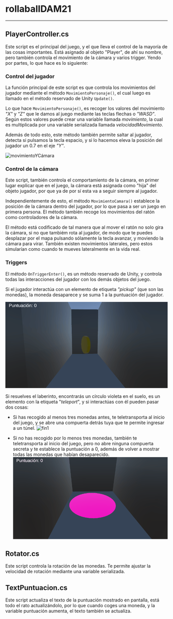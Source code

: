 # rollaballDAM21

---

## PlayerController.cs

Este script es el principal del juego, y el que lleva el control de 
la mayoría de las cosas importantes. 
Está asignado al objeto "Player", de ahí su nombre, pero también controla 
el movimiento de la cámara y varios trigger. Yendo por partes, lo que hace 
es lo siguiente:

### Control del jugador

La función principal de este script es que controla los movimientos del 
jugador mediante el método ``MovimientoPersonaje()``, el cual luego es llamado
en el método reservado de Unity ``Update()``.

Lo que hace ``MovimientoPersonaje()``, es recoger los valores del movimiento
_"X"_ y _"Z"_ que le damos al juego mediante las teclas flechas o _"WASD"_. Según
estos valores puede crear una variable llamada *movimiento*, la cual es multiplicada 
por una variable serializada llamada *velocidadMovimiento*.

Además de todo esto, este método también permite saltar al jugador, detecta si
pulsamos la tecla espacio, y si lo hacemos eleva la posición del jugador un 0.7 en el 
eje _"Y"_.

![movimientoYCámara](/gif/Animation1.gif)

### Control de la cámara

Este script, también controla el comportamiento de la cámara, en primer lugar explicar
que en el juego, la cámara está asignada como "hija" del objeto jugador, por que ya
de por sí esta va a seguir siempre al jugador.

Independientemente de esto, el método ``MovimientoCamara()`` establece la posición de la 
cámara dentro del jugador, por lo que pasa a ser un juego en primera persona. El método también
recoge los movimientos del ratón como controladores de la cámara.

El método está codificado de tal manera que al mover el ratón no solo gira la cámara, si no que
tambiém rota al jugador, de modo que te puedes desplazar por el mapa pulsando sólamente la 
tecla avanzar, y moviendo la cámara para virar. También existen movimientos laterales, pero estos 
simularían como cuando te mueves lateralmente en la vida real.

### Triggers

El método ``OnTriggerEnter()``, es un método reservado de Unity, y controla todas las interacciones
del jugador con los demás objetos del juego.

Si el jugador interactúa con un elemento de etiqueta _"pickup"_ (que son las monedas), la moneda 
desaparece y se suma 1 a la puntuación del jugador.

![cogerMoneda](/gif/Animation2.gif)

Si resuelves el laberinto, encontrarás un círculo violeta en el suelo, es un elemento con la etiqueta
"_teleport_", y si interactúas con él pueden pasar dos cosas:

  * Si has recogido al menos tres monedas antes, te teletransporta al inicio del juego, y se abre una
compuerta detrás tuya que te permite ingresar a un túnel.
![fin1](/gif/Animation4.gif)

  * Si no has recogido por lo menos tres monedas, también te teletransporta al inicio del juego, pero 
no abre ninguna compuerta secreta y te establece la puntuación a 0, además de volver a mostrar todas las 
monedas que habían desaparecido.
![fin2](/gif/Animation3.gif)


## Rotator.cs

Este script controla la rotación de las monedas. Te permite ajustar la velocidad de rotación mediante una 
variable serializada.


## TextPuntuacion.cs

Este script actualiza el texto de la puntuación mostrado en pantalla, está todo el rato actualizándolo, por 
lo que cuando coges una moneda, y la variable puntuación aumenta, el texto también se actualiza.
